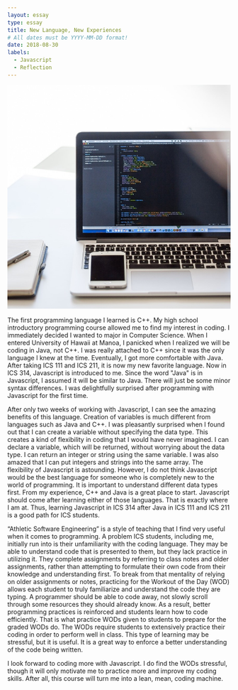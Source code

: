 ```yaml
---
layout: essay
type: essay
title: New Language, New Experiences
# All dates must be YYYY-MM-DD format!
date: 2018-08-30
labels:
  - Javascript
  - Reflection
---
```


<img class="ui medium right floated rounded image" src="../images/comp_pic.jpg">

The first programming language I learned is C++. My high school introductory programming course allowed me to find my interest in coding. I immediately decided I wanted to major in Computer Science. When I entered University of Hawaii at Manoa, I panicked when I realized we will be coding in Java, not C++. I was really attached to C++ since it was the only language I knew at the time. Eventually, I got more comfortable with Java. After taking ICS 111 and ICS 211, it is now my new favorite language. Now in ICS 314, Javascript is introduced to me. Since the word "Java" is in Javascript, I assumed it will be similar to Java. There will just be some minor syntax differences. I was delightfully surprised after programming with Javascript for the first time. 

After only two weeks of working with Javascript, I can see the amazing benefits of this language. Creation of variables is much different from languages such as Java and C++. I was pleasantly surprised when I found out that I can create a variable without specifying the data type. This creates a kind of flexibility in coding that I would have never imagined. I can declare a variable, which will be returned, without worrying about the data type. I can return an integer or string using the same variable. I was also amazed that I can put integers and strings into the same array. The flexibility of Javascript is astounding. However, I do not think Javascript would be the best language for someone who is completely new to the world of programming. It is important to understand different data types first. From my experience, C++ and Java is a great place to start. Javascript should come after learning either of those languages. That is exactly where I am at. Thus, learning Javascript in ICS 314 after Java in ICS 111 and ICS 211 is a good path for ICS students. 

“Athletic Software Engineering” is a style of teaching that I find very useful when it comes to programming. A problem ICS students, including me, initially run into is their unfamiliarity with the coding language. They may be able to understand code that is presented to them, but they lack practice in utilizing it. They complete assignments by referring to class notes and older assignments, rather than attempting to formulate their own code from their knowledge and understanding first. To break from that mentality of relying on older assignments or notes, practicing for the Workout of the Day (WOD) allows each student to truly familiarize and understand the code they are typing. A programmer should be able to code away, not slowly scroll through some resources they should already know. As a result, better programming practices is reinforced and students learn how to code efficiently. That is what practice WODs given to students to prepare for the graded WODs do. The WODs require students to extensively practice their coding in order to perform well in class. This type of learning may be stressful, but it is useful. It is a great way to enforce a better understanding of the code being written.

I look forward to coding more with Javascript. I do find the WODs stressful, though it will only motivate me to practice more and improve my coding skills. After all, this course will turn me into a lean, mean, coding machine. 
